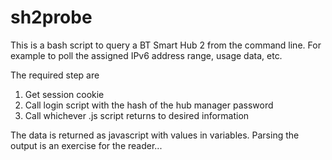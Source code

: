# sh2probe

This is a bash script to query a BT Smart Hub 2 from the command line. For example to poll
the assigned IPv6 address range, usage data, etc.

The required step are
1. Get session cookie
2. Call login script with the hash of the hub manager password
3. Call whichever .js script returns to desired information

The data is returned as javascript with values in variables. Parsing the output is an 
exercise for the reader...
